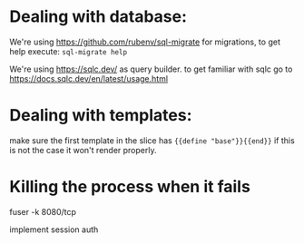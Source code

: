 # Dealing with database:
We're using https://github.com/rubenv/sql-migrate for migrations,
to get help execute:
`sql-migrate help` 

We're using https://sqlc.dev/ as query builder. to get familiar with sqlc go to https://docs.sqlc.dev/en/latest/usage.html

# Dealing with templates:
make sure the first template in the slice has
`{{define "base"}}{{end}}`
if this is not the case it won't render properly.

# Killing the process when it fails
fuser -k 8080/tcp


implement session auth
